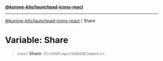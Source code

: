 [**@kurone-kito/launchpad-icons-react**](../README.md)

***

[@kurone-kito/launchpad-icons-react](../globals.md) / Share

# Variable: Share

> `const` **Share**: `FC`\<`SVGProps`\<`SVGSVGElement`\>\>
